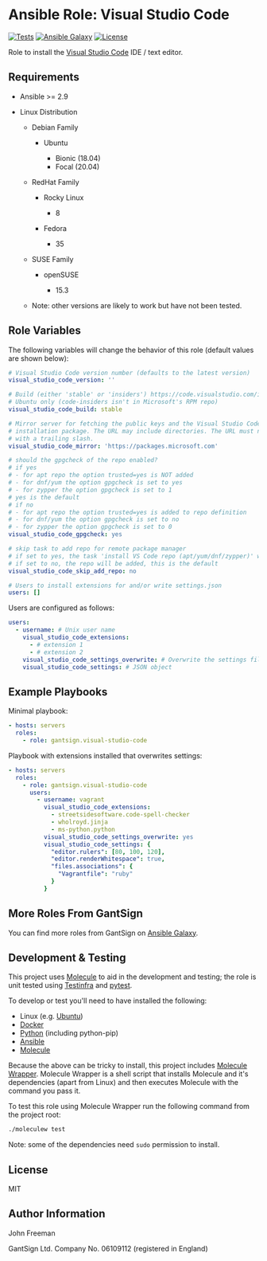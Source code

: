 Ansible Role: Visual Studio Code
================================

[![Tests](https://github.com/gantsign/ansible-role-visual-studio-code/workflows/Tests/badge.svg)](https://github.com/gantsign/ansible-role-visual-studio-code/actions?query=workflow%3ATests)
[![Ansible Galaxy](https://img.shields.io/badge/ansible--galaxy-gantsign.visual--studio--code-blue.svg)](https://galaxy.ansible.com/gantsign/visual-studio-code)
[![License](https://img.shields.io/badge/license-MIT-blue.svg)](https://raw.githubusercontent.com/gantsign/ansible-role-visual-studio-code/master/LICENSE)

Role to install the [Visual Studio Code](https://code.visualstudio.com) IDE / text editor.

Requirements
------------

* Ansible >= 2.9

* Linux Distribution

    * Debian Family

        * Ubuntu

            * Bionic (18.04)
            * Focal (20.04)

    * RedHat Family

        * Rocky Linux

            * 8

        * Fedora

            * 35

    * SUSE Family

        * openSUSE

            * 15.3

    * Note: other versions are likely to work but have not been tested.

Role Variables
--------------

The following variables will change the behavior of this role (default values
are shown below):

```yaml
# Visual Studio Code version number (defaults to the latest version)
visual_studio_code_version: ''

# Build (either 'stable' or 'insiders') https://code.visualstudio.com/insiders/
# Ubuntu only (code-insiders isn't in Microsoft's RPM repo)
visual_studio_code_build: stable

# Mirror server for fetching the public keys and the Visual Studio Code
# installation package. The URL may include directories. The URL must not end
# with a trailing slash.
visual_studio_code_mirror: 'https://packages.microsoft.com'

# should the gpgcheck of the repo enabled?
# if yes
# - for apt repo the option trusted=yes is NOT added
# - for dnf/yum the option gpgcheck is set to yes
# - for zypper the option gpgcheck is set to 1
# yes is the default
# if no
# - for apt repo the option trusted=yes is added to repo definition
# - for dnf/yum the option gpgcheck is set to no
# - for zypper the option gpgcheck is set to 0
visual_studio_code_gpgcheck: yes

# skip task to add repo for remote package manager
# if set to yes, the task 'install VS Code repo (apt/yum/dnf/zypper)' will be skipped
# if set to no, the repo will be added, this is the default
visual_studio_code_skip_add_repo: no

# Users to install extensions for and/or write settings.json
users: []
```

Users are configured as follows:

```yaml
users:
  - username: # Unix user name
    visual_studio_code_extensions:
      - # extension 1
      - # extension 2
    visual_studio_code_settings_overwrite: # Overwrite the settings file if it exists. Options: boolean "yes" or "no" (defaults to "no").
    visual_studio_code_settings: # JSON object
```

Example Playbooks
-----------------

Minimal playbook:

```yaml
- hosts: servers
  roles:
    - role: gantsign.visual-studio-code
```

Playbook with extensions installed that overwrites settings:

```yaml
- hosts: servers
  roles:
    - role: gantsign.visual-studio-code
      users:
        - username: vagrant
          visual_studio_code_extensions:
            - streetsidesoftware.code-spell-checker
            - wholroyd.jinja
            - ms-python.python
          visual_studio_code_settings_overwrite: yes
          visual_studio_code_settings: {
            "editor.rulers": [80, 100, 120],
            "editor.renderWhitespace": true,
            "files.associations": {
              "Vagrantfile": "ruby"
            }
          }
```

More Roles From GantSign
------------------------

You can find more roles from GantSign on
[Ansible Galaxy](https://galaxy.ansible.com/gantsign).

Development & Testing
---------------------

This project uses [Molecule](http://molecule.readthedocs.io/) to aid in the
development and testing; the role is unit tested using
[Testinfra](http://testinfra.readthedocs.io/) and
[pytest](http://docs.pytest.org/).

To develop or test you'll need to have installed the following:

* Linux (e.g. [Ubuntu](http://www.ubuntu.com/))
* [Docker](https://www.docker.com/)
* [Python](https://www.python.org/) (including python-pip)
* [Ansible](https://www.ansible.com/)
* [Molecule](http://molecule.readthedocs.io/)

Because the above can be tricky to install, this project includes
[Molecule Wrapper](https://github.com/gantsign/molecule-wrapper). Molecule
Wrapper is a shell script that installs Molecule and it's dependencies (apart
from Linux) and then executes Molecule with the command you pass it.

To test this role using Molecule Wrapper run the following command from the
project root:

```bash
./moleculew test
```

Note: some of the dependencies need `sudo` permission to install.

License
-------

MIT

Author Information
------------------

John Freeman

GantSign Ltd.
Company No. 06109112 (registered in England)

